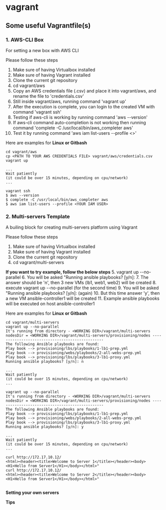 # vagrant
## Some useful Vagrantfile(s)

### 1. AWS-CLI Box

For setting a new box with AWS CLI

Please follow these steps
1. Make sure of having Virtualbox installed
2. Make sure of having Vagrant installed
3. Clone the current git repository
4. cd vagrant/aws
5. Copy an AWS credentials file (.csv) and place it into vagrant/aws, and rename the file to 'credentials.csv'
6. Still inside vagrant/aws, running command 'vagrant up'
7. After the execution is complete, you can login to the created VM with command 'vagrant ssh'
8. Testing if aws-cli is working by running command 'aws --version'
9. If aws-cli command auto-completion is not working then running command 'complete -C /usr/local/bin/aws_completer aws'
10. Test it by running command 'aws iam list-users --profile <<YOUR IAM USER>>'
  
Here are examples for **Linux or Gitbash**
```
cd vagrant/aws
cp <PATH TO YOUR AWS CREDENTIALS FILE> vagrant/aws/credentials.csv
vagrant up

...
Wait patiently 
(it could be over 15 minutes, depending on cpu/network)
...

vagrant ssh
$ aws --version
$ complete -C /usr/local/bin/aws_completer aws
$ aws iam list-users --profile <YOUR IAM USER>

```

### 2. Multi-servers Template

A builing block for creating multi-servers platform using Vagrant

Please follow these steps
1. Make sure of having Virtualbox installed
2. Make sure of having Vagrant installed
3. Clone the current git repository
4. cd vagrant/multi-servers

**If you want to try example, follow the below steps**
5. vagrant up --no-parallel
6. You will be asked "Running ansible playbooks? [y/n]:
7. The answer should be 'n', then 3 new VMs (lb1, web1, web2) will be created
8. execute vagrant up --no-parallel (for the second time)
9. You will be asked "Running ansible playbooks? [y/n]: (again)
10. But this time answer 'y', then a new VM ansible-controller1 will be created
11. Example ansible playbooks will be executed on host ansible-controller1

Here are examples for **Linux or Gitbash**
```
cd vagrant/multi-servers
vagrant up --no-parallel
It's running from directory - <WORKING DIR>/vagrant/multi-servers
nodesDir = <WORKING DIR>/vagrant/multi-servers/provisioning/nodes ------------------------------------------------
The following Ansible playbooks are found:
Play book --> provisioning/lbs/playbooks/1-lb1-prep.yml
Play book --> provisioning/webs/playbooks/2-all-webs-prep.yml
Play book --> provisioning/lbs/playbooks/3-lb1-proxy.yml
Running ansible playbooks? [y/n]: n

...
Wait patiently 
(it could be over 15 minutes, depending on cpu/network)
...

vagrant up --no-parallel
It's running from directory - <WORKING DIR>/vagrant/multi-servers
nodesDir = <WORKING DIR>/vagrant/multi-servers/provisioning/nodes ------------------------------------------------
The following Ansible playbooks are found:
Play book --> provisioning/lbs/playbooks/1-lb1-prep.yml
Play book --> provisioning/webs/playbooks/2-all-webs-prep.yml
Play book --> provisioning/lbs/playbooks/3-lb1-proxy.yml
Running ansible playbooks? [y/n]: y

...
Wait patiently 
(it could be over 15 minutes, depending on cpu/network)
...

curl http://172.17.10.12/
<html><header><title>Welcome to Server 1</title></header><body><H1>Hello from Server1</H1></body></html>"
curl http://172.17.10.12/
<html><header><title>Welcome to Server 2</title></header><body><H1>Hello from Server1</H1></body></html>"


```

**Setting your own servers**

**Tips**
